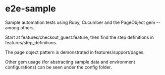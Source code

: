 e2e-sample
==========

Sample automation tests using Ruby, Cucumber and the PageObject gem -- among others.

Start at features/checkout_guest.feature, then find the step definitions in features/step_definitions.

The page object pattern is demonstrated in features/support/pages.

Other gem usage (for abstracting sample data and environment configurations) can be seen under the config folder.
